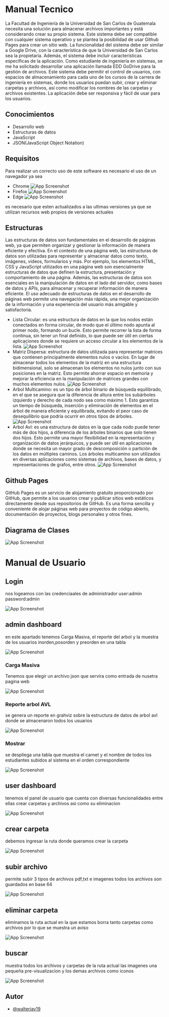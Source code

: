 
# Manual Tecnico
La Facultad de Ingeniería de la Universidad de San Carlos de Guatemala necesita una solución para almacenar archivos importantes y está considerando crear su propio sistema. Este sistema debe ser compatible con cualquier sistema operativo y se plantea la posibilidad de usar Github Pages para crear un sitio web. La funcionalidad del sistema debe ser similar a Google Drive, con la característica de que la Universidad de San Carlos sea la propietaria. Además, el sistema debe incluir características específicas de la aplicación. Como estudiante de ingeniería en sistemas, se me ha solicitado desarrollar una aplicación llamada EDD GoDrive para la gestión de archivos. Este sistema debe permitir el control de usuarios, con espacios de almacenamiento para cada uno de los cursos de la carrera de ingeniería en sistemas, donde los usuarios puedan subir, crear y eliminar carpetas y archivos, así como modificar los nombres de las carpetas y archivos existentes. La aplicación debe ser responsiva y fácil de usar para los usuarios.





## Conocimientos

 - Desarrollo web
 - Estructuras de datos
 - JavaScript
 - JSON(JavaScript Object Notation)


## Requisitos
Para realizar un correcto uso de este software es necesario el uso de un navegador ya sea 




- Chrome
![App Screenshot](https://www.google.com/url?sa=i&url=https%3A%2F%2Fes.m.wikipedia.org%2Fwiki%2FArchivo%3AGoogle_Chrome_icon_%2528February_2022%2529.svg&psig=AOvVaw3EY6NPKbcvMvPtTuT0RXtA&ust=1683207958986000&source=images&cd=vfe&ved=0CBEQjRxqFwoTCKD5i7ek2f4CFQAAAAAdAAAAABAN)
- Firefox
![App Screenshot](firefox.png)
- Edge
![App Screenshot](microsoft.png)

es necesario que esten actualizados a las ultimas versiones ya que se utilizan recursos web propios de versiones actuales


## Estructuras
Las estructuras de datos son fundamentales en el desarrollo de páginas web, ya que permiten organizar y gestionar la información de manera eficiente y efectiva. En el contexto de una página web, las estructuras de datos son utilizadas para representar y almacenar datos como texto, imágenes, videos, formularios y más. Por ejemplo, los elementos HTML, CSS y JavaScript utilizados en una página web son esencialmente estructuras de datos que definen la estructura, presentación y comportamiento de una página. Además, las estructuras de datos son esenciales en la manipulación de datos en el lado del servidor, como bases de datos y APIs, para almacenar y recuperar información de manera eficiente. El uso adecuado de estructuras de datos en el desarrollo de páginas web permite una navegación más rápida, una mejor organización de la información y una experiencia del usuario más amigable y satisfactoria.

- Lista Circular: es una estructura de datos en la que los nodos están conectados en forma circular, de modo que el último nodo apunta al primer nodo, formando un bucle. Esto permite recorrer la lista de forma continua, sin tener un final definido, lo que puede ser útil en ciertas aplicaciones donde se requiere un acceso circular a los elementos de la lista.
![App Screenshot](listacircular.gif)
- Matriz Dispersa: estructura de datos utilizada para representar matrices que contienen principalmente elementos nulos o vacíos. En lugar de almacenar todos los elementos de la matriz en una estructura bidimensional, solo se almacenan los elementos no nulos junto con sus posiciones en la matriz. Esto permite ahorrar espacio en memoria y mejorar la eficiencia en la manipulación de matrices grandes con muchos elementos nulos.
![App Screenshot](matriz.png)
- Arbol Multicamino: es un tipo de árbol binario de búsqueda equilibrado, en el que se asegura que la diferencia de altura entre los subárboles izquierdo y derecho de cada nodo sea como máximo 1. Esto garantiza un tiempo de búsqueda, inserción y eliminación de elementos en el árbol de manera eficiente y equilibrada, evitando el peor caso de desequilibrio que podría ocurrir en otros tipos de árboles.
![App Screenshot](arbolmulti.gif)
- Arbol Avl: es una estructura de datos en la que cada nodo puede tener más de dos hijos, a diferencia de los árboles binarios que solo tienen dos hijos. Esto permite una mayor flexibilidad en la representación y organización de datos jerárquicos, y puede ser útil en aplicaciones donde se necesita un mayor grado de descomposición o partición de los datos en múltiples caminos. Los árboles multicamino son utilizados en diversas aplicaciones como sistemas de archivos, bases de datos, y representaciones de grafos, entre otros.
![App Screenshot](arbolavl.png)

## Github Pages
GitHub Pages es un servicio de alojamiento gratuito proporcionado por GitHub, que permite a los usuarios crear y publicar sitios web estáticos directamente desde sus repositorios de GitHub. Es una forma sencilla y conveniente de alojar páginas web para proyectos de código abierto, documentación de proyectos, blogs personales y otros fines.

## Diagrama de Clases

![App Screenshot](diagrama.jpg)

# Manual de Usuario



## Login

nos logeamos con las credenciaales de administrador user:admin password:admin 

![App Screenshot](login.PNG)

## admin dashboard

en este apartado tenemos Carga Masiva, el reporte del arbol y la muestra de los usuarios inorden,posorden y preorden en una tabla

![App Screenshot](admindash.PNG)

### Carga Masiva
Tenemos que elegir un archivo json que servira como entrada de nusetra pagina web

![App Screenshot](subida.PNG)

### Reporte arbol AVL

se genera un reporte en grahviz sobre la estructura de datos de arbol avl donde se almacenaron todos los usuarios


![App Screenshot](arbol.PNG)

### Mostrar

se despliega una tabla que muestra el carnet y el nombre de todos los estudiantes subidos al sistema en el orden correspondiente


![App Screenshot](tabla.PNG)

## user dashboard

tenemos el panel de usuario que cuenta con diversas funcionalidades entre ellas crear carpetas y archivos asi como su eliminacion 

![App Screenshot](userda.PNG)


## crear carpeta
debemos ingresar la ruta donde queramos crear la carpeta 

![App Screenshot](carpeta.PNG)

## subir archivo
permite subir 3 tipos de archivos pdf,txt e imagenes
todos los archivos son guardados en base 64


![App Screenshot](subir.PNG)

## eliminar carpeta
eliminamos la ruta actual en la que estamos borra tanto carpetas como archivos por lo que se muestra un aviso 

![App Screenshot](eleiminar.PNG)

## buscar

muestra todos los archivos y carpetas de la ruta actual las imagenes una pequeña pre-visualizacion y los demas archivos como iconos

![App Screenshot](buscar.PNG)
## Autor

- [@walterjav19](https://www.github.com/walterjav19)

